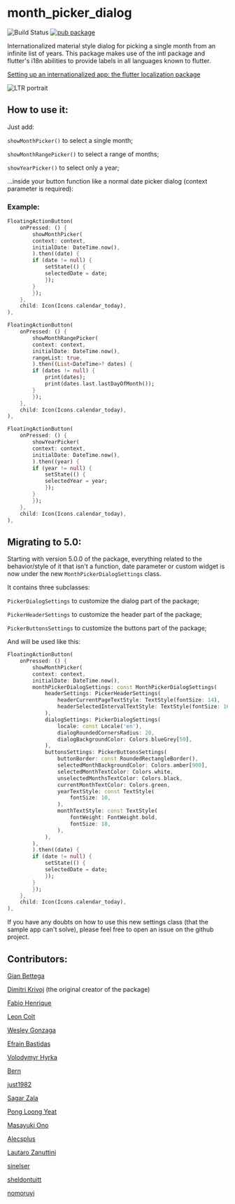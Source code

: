 # month_picker_dialog
![Build Status](https://img.shields.io/github/actions/workflow/status/hmkrivoj/month_picker_dialog/dart.yml)
[![pub package](https://img.shields.io/pub/v/month_picker_dialog.svg)](https://pub.dev/packages/month_picker_dialog)

Internationalized material style dialog for picking a single month from an infinite list of years.
This package makes use of the intl package and flutter's i18n abilities to provide labels in all languages known to flutter.


[Setting up an internationalized app: the flutter localization package](https://flutter.io/docs/development/accessibility-and-localization/internationalization#setting-up-an-internationalized-app-the-flutter_localizations-package)

![LTR portrait](screenshots/ltr_portrait.png)

## How to use it:

Just add: 

`showMonthPicker()` to select a single month;

`showMonthRangePicker()` to select a range of months;

`showYearPicker()` to select only a year; 

...inside your button function like a normal date picker dialog (context parameter is required):

### Example:

```dart
FloatingActionButton(
    onPressed: () {
        showMonthPicker(
        context: context,
        initialDate: DateTime.now(),
        ).then((date) {
        if (date != null) {
            setState(() {
            selectedDate = date;
            });
        }
        });
    },
    child: Icon(Icons.calendar_today),
),

FloatingActionButton(
    onPressed: () {
        showMonthRangePicker(
        context: context,
        initialDate: DateTime.now(),
        rangeList: true,
        ).then((List<DateTime>? dates) {
        if (dates != null) {
            print(dates);
            print(dates.last.lastDayOfMonth());
        }
        });
    },
    child: Icon(Icons.calendar_today),
),

FloatingActionButton(
    onPressed: () {
        showYearPicker(
        context: context,
        initialDate: DateTime.now(),
        ).then((year) {
        if (year != null) {
            setState(() {
            selectedYear = year;
            });
        }
        });
    },
    child: Icon(Icons.calendar_today),
),

```

## Migrating to 5.0: 
Starting with version 5.0.0 of the package, everything related to the behavior/style of it that isn't a function, date parameter or custom widget is now under the new `MonthPickerDialogSettings` class.

It contains three subclasses:

`PickerDialogSettings` to customize the dialog part of the package;

`PickerHeaderSettings` to customize the header part of the package;

`PickerButtonsSettings` to customize the buttons part of the package;

And will be used like this:

```dart
FloatingActionButton(
    onPressed: () {
        showMonthPicker(
        context: context,
        initialDate: DateTime.now(),
        monthPickerDialogSettings: const MonthPickerDialogSettings(
            headerSettings: PickerHeaderSettings(
                headerCurrentPageTextStyle: TextStyle(fontSize: 14),
                headerSelectedIntervalTextStyle: TextStyle(fontSize: 16),
            ),
            dialogSettings: PickerDialogSettings(
                locale: const Locale('en'),
                dialogRoundedCornersRadius: 20,
                dialogBackgroundColor: Colors.blueGrey[50],
            ),
            buttonsSettings: PickerButtonsSettings(
                buttonBorder: const RoundedRectangleBorder(),
                selectedMonthBackgroundColor: Colors.amber[900],
                selectedMonthTextColor: Colors.white,
                unselectedMonthsTextColor: Colors.black,
                currentMonthTextColor: Colors.green,
                yearTextStyle: const TextStyle(
                    fontSize: 10,
                ),
                monthTextStyle: const TextStyle(
                    fontWeight: FontWeight.bold,
                    fontSize: 18,
                ),
            ),
        ),
        ).then((date) {
        if (date != null) {
            setState(() {
            selectedDate = date;
            });
        }
        });
    },
    child: Icon(Icons.calendar_today),
),
```

If you have any doubts on how to use this new settings class (that the sample app can't solve), please feel free to open an issue on the github project.


## Contributors:
[Gian Bettega](https://github.com/Macacoazul01)

[Dimitri Krivoj](https://github.com/hmkrivoj) (the original creator of the package)

[Fabio Henrique](https://github.com/FabioClem)

[Leon Colt](https://github.com/LeonColt)

[Wesley Gonzaga](https://github.com/wesleygonalv)

[Efrain Bastidas](https://github.com/Wolfteam)

[Volodymyr Hyrka](https://github.com/Vov4yk)

[Bern](https://github.com/Berneyw)

[just1982](https://github.com/just1982)

[Sagar Zala](https://github.com/sagarzala123)

[Pong Loong Yeat](https://github.com/pongloongyeat)

[Masayuki Ono](https://github.com/mono0926)

[Alecsplus](https://github.com/Alecsplus)

[Lautaro Zanuttini](https://github.com/lautarozanuttini)

[sinelser](https://github.com/sinelser)

[sheldontuitt](https://github.com/sheldontuitt)

[nomoruyi](https://github.com/nomoruyi)